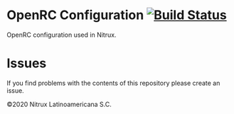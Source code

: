 # OpenRC Configuration [![Build Status](https://travis-ci.org/Nitrux/openrc-config.svg?branch=master)](https://travis-ci.org/Nitrux/openrc-config)
OpenRC configuration used in Nitrux.

# Issues
If you find problems with the contents of this repository please create an issue.

©2020 Nitrux Latinoamericana S.C.

